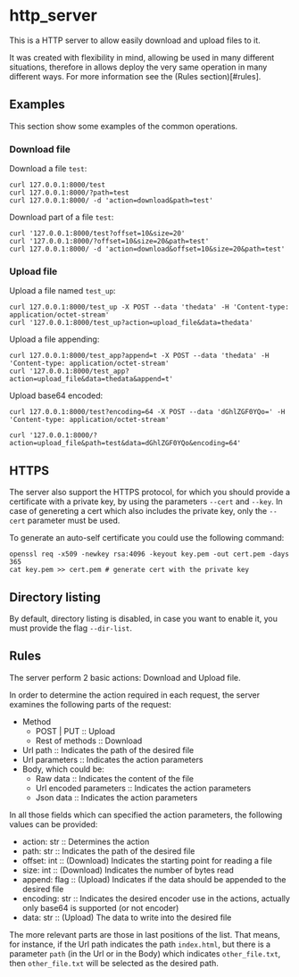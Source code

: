 # http_server

This is a HTTP server to allow easily download and upload files to it.

It was created with flexibility in mind, allowing be used in many different situations, therefore in allows deploy the very same operation in many different ways. For more information see the (Rules section)[#rules].

## Examples
This section show some examples of the common operations.

### Download file
Download a file `test`:
```
curl 127.0.0.1:8000/test
curl 127.0.0.1:8000/?path=test
curl 127.0.0.1:8000/ -d 'action=download&path=test'
```

Download part of a file `test`:
```
curl '127.0.0.1:8000/test?offset=10&size=20'
curl '127.0.0.1:8000/?offset=10&size=20&path=test'
curl 127.0.0.1:8000/ -d 'action=download&offset=10&size=20&path=test'
```

### Upload file

Upload a file named `test_up`:
```
curl 127.0.0.1:8000/test_up -X POST --data 'thedata' -H 'Content-type: application/octet-stream'
curl '127.0.0.1:8000/test_up?action=upload_file&data=thedata'
```

Upload a file appending:
```
curl 127.0.0.1:8000/test_app?append=t -X POST --data 'thedata' -H 'Content-type: application/octet-stream'
curl '127.0.0.1:8000/test_app?action=upload_file&data=thedata&append=t'
```

Upload base64 encoded:
```
curl 127.0.0.1:8000/test?encoding=64 -X POST --data 'dGhlZGF0YQo=' -H 'Content-type: application/octet-stream'

curl '127.0.0.1:8000/?action=upload_file&path=test&data=dGhlZGF0YQo&encoding=64'
```


## HTTPS

The server also support the HTTPS protocol, for which you should provide a certificate with a private key, by using the parameters `--cert` and `--key`. In case of genereting a cert which also includes the private key, only the `--cert` parameter must be used.

To generate an auto-self certificate you could use the following command:

```
openssl req -x509 -newkey rsa:4096 -keyout key.pem -out cert.pem -days 365
cat key.pem >> cert.pem # generate cert with the private key
```


## Directory listing

By default, directory listing is disabled, in case you want to enable it, you must provide the flag `--dir-list`.


## Rules

The server perform 2 basic actions: Download and Upload file.

In order to determine the action required in each request, the server examines the following parts of the request:

- Method
  + POST | PUT :: Upload
  + Rest of methods :: Download
- Url path :: Indicates the path of the desired file
- Url parameters :: Indicates the action parameters
- Body, which could be:
  - Raw data :: Indicates the content of the file
  - Url encoded parameters :: Indicates the action parameters
  - Json data :: Indicates the action parameters


In all those fields which can specified the action parameters, the following values can be provided:
- action: str :: Determines the action
- path: str :: Indicates the path of the desired file
- offset: int :: (Download) Indicates the starting point for reading a file
- size: int :: (Download) Indicates the number of bytes read
- append: flag :: (Upload) Indicates if the data should be appended to the desired file
- encoding: str :: Indicates the desired encoder use in the actions, actually only base64 is supported (or not encoder)
- data: str :: (Upload) The data to write into the desired file


The more relevant parts are those in last positions of the list. That means, for instance, if the Url path indicates the path `index.html`, but there is a parameter `path` (in the Url or in the Body) which indicates `other_file.txt`, then `other_file.txt` will be selected as the desired path.


